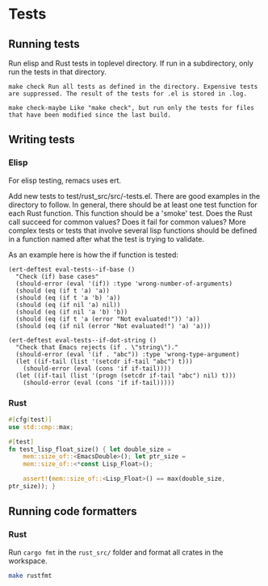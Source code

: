 # Tests

## Running tests

Run elisp and Rust tests in toplevel directory. If run in a
subdirectory, only run the tests in that directory.

    make check Run all tests as defined in the directory. Expensive tests are suppressed. The result of the tests for .el is stored in .log.

    make check-maybe Like "make check", but run only the tests for files that have been modified since the last build.

## Writing tests

### Elisp

For elisp testing, remacs uses ert.

Add new tests to test/rust_src/src/<filename>-tests.el. There are good
examples in the directory to follow. In general, there should be at
least one test function for each Rust function. This function should
be a 'smoke' test. Does the Rust call succeed for common values? Does
it fail for common values? More complex tests or tests that involve
several lisp functions should be defined in a function named after
what the test is trying to validate.

As an example here is how the if function is tested:

```elisp
(ert-deftest eval-tests--if-base ()
  "Check (if) base cases"
  (should-error (eval '(if)) :type 'wrong-number-of-arguments)
  (should (eq (if t 'a) 'a))
  (should (eq (if t 'a 'b) 'a))
  (should (eq (if nil 'a) nil))
  (should (eq (if nil 'a 'b) 'b))
  (should (eq (if t 'a (error "Not evaluated!")) 'a))
  (should (eq (if nil (error "Not evaluated!") 'a) 'a)))

(ert-deftest eval-tests--if-dot-string ()
  "Check that Emacs rejects (if . \"string\")."
  (should-error (eval '(if . "abc")) :type 'wrong-type-argument)
  (let ((if-tail (list '(setcdr if-tail "abc") t)))
    (should-error (eval (cons 'if if-tail))))
  (let ((if-tail (list '(progn (setcdr if-tail "abc") nil) t)))
    (should-error (eval (cons 'if if-tail)))))
```

### Rust

```rust
#[cfg(test)]
use std::cmp::max;

#[test]
fn test_lisp_float_size() { let double_size =
    mem::size_of::<EmacsDouble>(); let ptr_size =
    mem::size_of::<*const Lisp_Float>();

    assert!(mem::size_of::<Lisp_Float>() == max(double_size,
ptr_size)); }
```

## Running code formatters

### Rust


Run `cargo fmt` in the `rust_src/` folder and format all crates in the workspace.

```sh
make rustfmt

```
